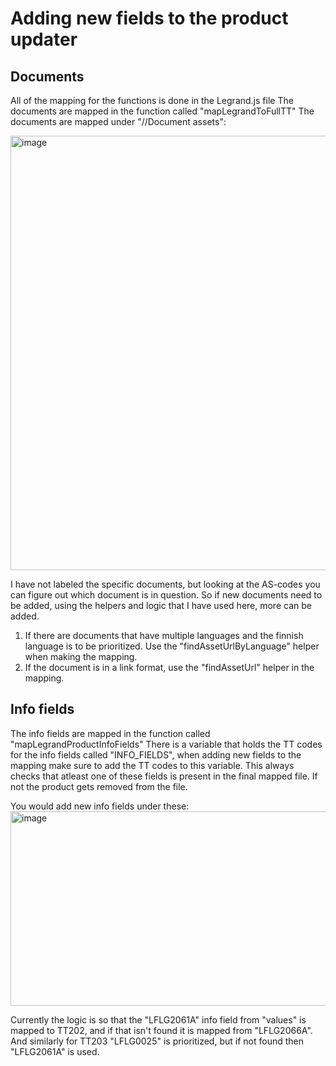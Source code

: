 # Adding new fields to the product updater


## Documents

All of the mapping for the functions is done in the Legrand.js file 
The documents are mapped in the function called "mapLegrandToFullTT"
The documents are mapped under "//Document assets":

<img width="765" height="695" alt="image" src="https://github.com/user-attachments/assets/9236efe5-7c29-48ec-8d70-ef646231040e" />


I have not labeled the specific documents, but looking at the AS-codes you can figure out which document is in question. So if new documents need to be added, using the helpers and logic that I have used here, more can be added. 
1. If there are documents that have multiple languages and the finnish language is to be prioritized. Use the "findAssetUrlByLanguage" helper when making the mapping.
2. If the document is in a link format, use the "findAssetUrl" helper in the mapping.



## Info fields

The info fields are mapped in the function called "mapLegrandProductInfoFields"
There is a variable that holds the TT codes for the info fields called "INFO_FIELDS", when adding new fields to the mapping make sure to add the TT codes to this variable. This always checks that atleast one of these fields is present in the final mapped file. If not the product gets removed from the file.

You would add new info fields under these:
<img width="901" height="311" alt="image" src="https://github.com/user-attachments/assets/9bc22ba6-e141-4e27-a3c9-6a4a3cad2355" />

Currently the logic is so that the "LFLG2061A" info field from "values" is mapped to TT202, and if that isn't found it is mapped from "LFLG2066A".
And similarly for TT203 "LFLG0025" is prioritized, but if not found then "LFLG2061A" is used. 
